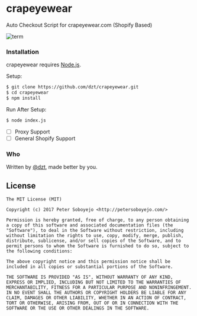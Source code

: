 # crapeyewear
Auto Checkout Script for crapeyewear.com (Shopify Based)

![term](http://i.imgur.com/HHyh0KG.png)

### Installation

crapeyewear requires [Node.js](http://nodejs.org/).

Setup:

```sh
$ git clone https://github.com/dzt/crapeyewear.git
$ cd crapeyewear
$ npm install
```
Run After Setup:

```sh
$ node index.js
```

- [ ] Proxy Support
- [ ] General Shopify Support

### Who
Written by <a href="http://petersoboyejo.com/">@dzt</a>, made better by you.

## License

```
The MIT License (MIT)

Copyright (c) 2017 Peter Soboyejo <http://petersoboyejo.com/>

Permission is hereby granted, free of charge, to any person obtaining a copy of this software and associated documentation files (the "Software"), to deal in the Software without restriction, including without limitation the rights to use, copy, modify, merge, publish, distribute, sublicense, and/or sell copies of the Software, and to permit persons to whom the Software is furnished to do so, subject to the following conditions:

The above copyright notice and this permission notice shall be included in all copies or substantial portions of the Software.

THE SOFTWARE IS PROVIDED "AS IS", WITHOUT WARRANTY OF ANY KIND, EXPRESS OR IMPLIED, INCLUDING BUT NOT LIMITED TO THE WARRANTIES OF MERCHANTABILITY, FITNESS FOR A PARTICULAR PURPOSE AND NONINFRINGEMENT. IN NO EVENT SHALL THE AUTHORS OR COPYRIGHT HOLDERS BE LIABLE FOR ANY CLAIM, DAMAGES OR OTHER LIABILITY, WHETHER IN AN ACTION OF CONTRACT, TORT OR OTHERWISE, ARISING FROM, OUT OF OR IN CONNECTION WITH THE SOFTWARE OR THE USE OR OTHER DEALINGS IN THE SOFTWARE.
```
